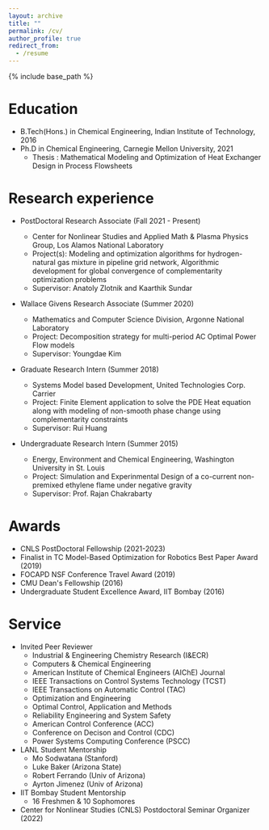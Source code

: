 ```yaml
---
layout: archive
title: ""
permalink: /cv/
author_profile: true
redirect_from:
  - /resume
---
```


{% include base_path %}

Education
======
* B.Tech(Hons.) in Chemical Engineering, Indian Institute of Technology, 2016
* Ph.D in Chemical Engineering, Carnegie Mellon University, 2021
  * Thesis : <a href = "https://kilthub.cmu.edu/articles/thesis/Mathematical_Modeling_and_Optimization_of_Heat_Exchanger_Design_in_Process_Flowsheets/19249550/1" target="_blank" style="text-decoration:none"> Mathematical Modeling and Optimization of Heat Exchanger Design in Process Flowsheets </a>   

Research experience
======
* PostDoctoral Research Associate (Fall 2021 - Present)
  * Center for Nonlinear Studies and Applied Math & Plasma Physics Group, Los Alamos National Laboratory
  * Project(s): Modeling and optimization algorithms for hydrogen-natural gas mixture in pipeline grid network, 
                Algorithmic development for global convergence of complementarity optimization problems
  * Supervisor: <a href = "https://azlotnik.github.io/" target="_blank" style="text-decoration:none"> Anatoly Zlotnik</a> and <a href =   "https://kaarthiksundar.github.io/" target="_blank" style="text-decoration:none"> Kaarthik Sundar</a>
  
* Wallace Givens Research Associate (Summer 2020)
  * Mathematics and Computer Science Division, Argonne National Laboratory
  * Project: Decomposition strategy for multi-period AC Optimal Power Flow models
  * Supervisor: <a href = "https://www.linkedin.com/in/youngdae-kim-90590a81/" target="_blank" style="text-decoration:none"> Youngdae Kim</a>

* Graduate Research Intern  (Summer 2018)
  * Systems Model based Development, United Technologies Corp. Carrier
  * Project: Finite Element application to solve the PDE Heat equation along with modeling of non-smooth phase change using
    complementarity constraints
  * Supervisor: <a href = "https://www.linkedin.com/in/rui-huang-242a4419/" target="_blank" style="text-decoration:none"> Rui Huang</a>
  
* Undergraduate Research Intern (Summer 2015)
  * Energy, Environment and Chemical Engineering, Washington University in St. Louis
  * Project: Simulation and Experinmental Design of a co-current non-premixed ethylene flame under negative gravity
  * Supervisor: <a href = "https://engineering.wustl.edu/faculty/Rajan-Chakrabarty.html" target="_blank" style="text-decoration:none"> Prof. Rajan Chakrabarty</a>
  

Awards 
======  
* CNLS PostDoctoral Fellowship (2021-2023)
* Finalist in TC Model-Based Optimization for Robotics Best Paper Award (2019)
* FOCAPD NSF Conference Travel Award (2019)
* CMU Dean's Fellowship (2016)
* Undergraduate Student Excellence Award, IIT Bombay (2016)
  
Service
======
* Invited Peer Reviewer
  * Industrial & Engineering Chemistry Research (I&ECR)
  * Computers & Chemical Engineering
  * American Institute of Chemical Engineers (AIChE) Journal
  * IEEE Transactions on Control Systems Technology (TCST)
  * IEEE Transactions on Automatic Control (TAC)
  * Optimization and Engineering
  * Optimal Control, Application and Methods
  * Reliability Engineering and System Safety
  * American Control Conference (ACC)
  * Conference on Decison and Control (CDC)
  * Power Systems Computing Conference (PSCC)
* LANL Student Mentorship
  * <a href = "https://profiles.stanford.edu/mo-sodwatana" target="_blank" style="text-decoration:none"> Mo Sodwatana </a> (Stanford)
  * <a href = "https://cnls.lanl.gov/External//people/Luke_Baker.php" target="_blank" style="text-decoration:none"> Luke Baker </a> (Arizona State)
  * <a href = "https://sites.google.com/view/robert-ferrando/" target="_blank" style="text-decoration:none"> Robert Ferrando </a> (Univ of Arizona)
  * <a href = "https://appliedmath.arizona.edu/person/ayrton-pablo-almada-jimenez" target="_blank" style="text-decoration:none"> Ayrton Jimenez </a> (Univ of Arizona)
* IIT Bombay Student Mentorship
  * 16 Freshmen & 10 Sophomores
* Center for Nonlinear Studies (CNLS) Postdoctoral Seminar Organizer (2022)
